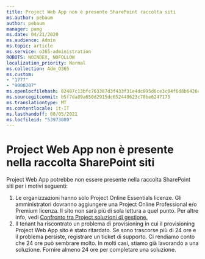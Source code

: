 ```yaml
---
title: Project Web App non è presente SharePoint raccolta siti
ms.author: pebaum
author: pebaum
manager: pamg
ms.date: 04/21/2020
ms.audience: Admin
ms.topic: article
ms.service: o365-administration
ROBOTS: NOINDEX, NOFOLLOW
localization_priority: Normal
ms.collection: Adm_O365
ms.custom:
- "1777"
- "9000207"
ms.openlocfilehash: 82487c13bfc763387d3f433f31e4dc895d6ce3c04f6d8b6426e999a8b5f4b79f
ms.sourcegitcommit: b5f7da89a650d2915dc652449623c78be6247175
ms.translationtype: MT
ms.contentlocale: it-IT
ms.lasthandoff: 08/05/2021
ms.locfileid: "53973089"
---
```

# <a name="project-web-app-is-missing-from-the-sharepoint-site-collection"></a>Project Web App non è presente nella raccolta SharePoint siti

Project Web App potrebbe non essere presente nella raccolta SharePoint siti per i motivi seguenti:

1. Le organizzazioni hanno solo Project Online Essentials licenze. Gli amministratori dovranno aggiungere una Project Online Professional e/o Premium licenza. Il sito non sarà più di sola lettura a quel punto. Per altre info, vedi [Confronto tra Project soluzioni di gestione.](https://products.office.com/project/compare-microsoft-project-management-software?tab=1)
2. Il tenant ha riscontrato un problema di provisioning in cui il provisioning Project Web App sito è stato ritardato. Se sono trascorse più di 24 ore e il problema persiste, registrare un ticket di supporto. Ci rendiamo conto che 24 ore può sembrare molto. In molti casi, stiamo già lavorando a una soluzione. Fornire almeno 24 ore per completare una soluzione.
